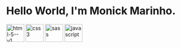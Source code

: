 # Hello World, I'm  Monick Marinho.

<img width="48" height="48" src="https://img.icons8.com/color/48/html-5--v1.png" alt="html-5--v1"/>
<img width="48" height="48" src="https://img.icons8.com/fluency/48/css3.png" alt="css3"/>
<img width="48" height="48" src="https://img.icons8.com/color/48/sass.png" alt="sass"/>
<img width="48" height="48" src="https://img.icons8.com/fluency/48/javascript.png" alt="javascript"/>
